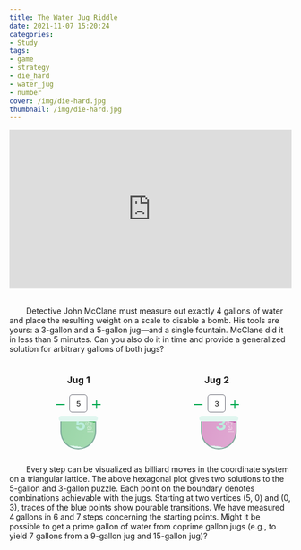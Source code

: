 ```yaml
---
title: The Water Jug Riddle
date: 2021-11-07 15:20:24
categories:
- Study
tags:
- game
- strategy
- die_hard
- water_jug
- number
cover: /img/die-hard.jpg
thumbnail: /img/die-hard.jpg
---
```


<style>
.video-container {
    position: relative;
    padding-bottom: 56.25%; /* 16:9 */
    height: 0;
}
.video-container iframe {
    position: absolute;
    top: 0;
    left: 0;
    width: 100%;
    height: 100%;
}
  
p.num-in {
  font-size: 20px;
  text-align: right;
}
  
.num-block {
	float: left;
	width: 49%;
  padding: 0px;
}

.skin-1 .num-in {
	display: inline-block;
	text-align: center;
	width: 49%;
  }

.skin-1 .num-in span {
	display: inline-block;
    vertical-align: middle;
	width: 20px;
	height: 32px;
	line-height: 32px;
	text-align: center;
	position: relative;
	cursor: pointer;
}

.skin-1 .num-in span.dis:before {
  background-color: #ccc !important;
}

.skin-1 .num-in input {
	display: inline-block;
	width: 32px;
	height: 32px;
	border: 1px solid #6E6F7A;
	border-radius: 5px;
	color: #000;
	text-align: center;
	padding: 0;
}

.skin-1 .num-in span.minus:before {
	content: '';
	position: absolute;
	width: 15px;
	height: 2px;
	background-color: #00A94F;
	top: 50%;
	left: 0;
}

.skin-1 .num-in span.plus:before, .skin-1 .num-in span.plus:after {
	content: '';
	position: absolute;
	right: 0px;
	width: 15px;
	height: 2px;
	background-color: #00A94F;
	top: 50%;
}

.skin-1 .num-in span.plus:after {
	-webkit-transform: rotate(90deg);
	-ms-transform: rotate(90deg);
	-o-transform: rotate(90deg);
	transform: rotate(90deg);
}
  
 .diehard-container {
  width: 49%;
  align-items: center;
  justify-content: center;
  text-align: center;
	 max-width: 1010px;
	 margin: auto;
	 position: relative;
	 z-index: 10;
      display:inline-block;
}
 h2.diehard-gal {
  text-align: center;
	 position: absolute;
	 bottom: 0px;
	 color: #bbeddd;
    font-weight: bold;
	 z-index: 20;
	 font-size: 30px;
	 writing-mode: horizontal-tb;
}
 .diehard-shadow {
	 position: relative;
	 width: 70px;
	 height: 10px;
	 background: #e0f6ef;
	 margin: 5px auto;
	 margin-bottom: 0;
	 padding: 0;
	 top: 0%;
	 left: 0%;
	 border-radius: 30px;
}
 .diehard-bottle {
	 margin: 0 30px 0 30px;
}
 .diehard-box {
  display: inline-block;
	 position: relative;
	 width: 60px;
	 margin: 10px;
	 margin-top: 0;
	 padding: 0;
	 border-left: 2px solid #80ab9d;
	 border-right: 2px solid #80ab9d;
	 border-bottom: 2px solid #80ab9d;
	 border-radius: 0 0 60px 60px;
	 overflow: hidden;
	 color: rgba(255, 255, 255, 0.5);
	 font-size: 14px;
	 text-align: right;
	 writing-mode: vertical-rl;
}
 .diehard-box::after {
	 content: "";
	 position: absolute;
	 bottom: 5%;
	 left: 55%;
	 background: #e0f6ef;
	 width: 300px;
	 height: 320px;
	 border-radius: 40%;
	 box-sizing: border-box;
	 transform: translateX(-50%) rotate(0);
	 animation: wave 4s linear infinite;
}
 .diehard-box::before {
	 content: "";
	 position: absolute;
	 bottom: 5%;
	 left: 55%;
	 background: rgba(255, 255, 255, 0.5);
	 width: 370px;
	 height: 350px;
	 border-radius: 40%;
	 box-sizing: border-box;
	 transform: translateX(-50%) rotate(0);
	 animation: wave 5s linear infinite -5s;
}
 .diehard-box.ee::after {
	 bottom: var(--bottomA);
  }
 .diehard-box.ee::before {
	 bottom: var(--bottomA);
  }
 .diehard-box.ff::after {
	 bottom: var(--bottomB);
  }
 .diehard-box.ff::before {
	 bottom: var(--bottomB);
  }
 .diehard-bobble {
	 position: absolute;
	 background: rgba(255, 255, 255, 0.5);
	 bottom: 120px;
	 left: -10%;
	 width: 20px;
	 height: 5px;
	 border-radius: 10px;
}
 .diehard-bobble::before {
	 content: "";
	 position: absolute;
	 background: rgba(255, 255, 255, 0.5);
	 left: 0;
	 top: 800%;
	 width: 20px;
	 height: 5px;
	 border-radius: 10px;
}
 .diehard-bobble::after {
	 content: "";
	 position: absolute;
	 background: rgba(255, 255, 255, 0.5);
	 left: 0;
	 top: -800%;
	 width: 20px;
	 height: 5px;
	 border-radius: 10px;
}
 .diehard-box.ee {
	 background: linear-gradient(107deg, #27a342, #b2edbf);
	 background-size: 600% 600%;
	 animation: GradientBackground 5s ease infinite;
}
 .diehard-box.ff {
	 background: linear-gradient(107deg, #b0288e, #f0c7e6);
	 background-size: 600% 600%;
	 animation: GradientBackground 5s ease infinite;
}
  
  @keyframes wave {
	 50% {
		 transform: reanslatex(-50%) rotate(0deg);
	}
	 100% {
		 transform: translatex(-50%) rotate(360deg);
	}
}
 @keyframes GradientBackground {
	 0% {
		 background-position: 0% 50%;
	}
	 50% {
		 background-position: 100% 50%;
	}
	 100% {
		 background-position: 0% 50%;
	}
}
</style>

<div class="video-container">
    <iframe width="100%" height="auto" src="https://www.youtube.com/embed/BVtQNK_ZUJg" title="YouTube video player" frameborder="0" allow="accelerometer; autoplay; clipboard-write; encrypted-media; gyroscope; picture-in-picture" allowfullscreen></iframe>
</div>
<br>

<p style="text-indent:30px">
Detective John McClane must measure out exactly 4 gallons of water and place the resulting weight on a scale to disable a bomb. His tools are yours: a 3-gallon and a 5-gallon jug—and a single fountain. McClane did it in less than 5 minutes. Can you also do it in time and provide a generalized solution for arbitrary gallons of both jugs?
</p>


<!-- skin 1 -->
<script>
function changeJug(jugNum, delta) {
  let jug = document.getElementById("jug"+jugNum);
  let newVal = parseInt(jug.value) + delta;
  if (newVal < 1 || newVal > 15) return;
  jug.value = newVal;
  if (jugNum == 1) init(newVal, -1);
  else init(-1, newVal);
}
</script>

<div class="num-block skin-1" style="text-align:center;">
  <h3><b>Jug 1</b></h3>
  <div class="num-in">
    <span class="minus" onclick="changeJug(1,-1)"></span>
    <input class="in-num" id="jug1" type="text" value="5" readonly="" />
    <span class="plus" onclick="changeJug(1,+1)"></span>
  </div>
  
</div>
  
<div class="num-block skin-1" style="text-align:center;">
  <h3><b>Jug 2</b></h3>
  <div class="num-in">
    <span class="minus" onclick="changeJug(2,-1)"></span>
    <input class="in-num" id="jug2" type="text" value="3" readonly="" />
    <span class="plus" onclick="changeJug(2,+1)"></span>
  </div>
</div>
  
  
  <div class="diehard-container">
    <div class="diehard-bottle">
      <div class="diehard-shadow ee"></div>
      <div class="diehard-box ee" id="bottle1">gal&emsp;&emsp;
        <div class="diehard-bobble"></div>
        <h2 class="diehard-gal">5</h2>
      </div>
    </div>
  
  </div>
  <div class="diehard-container">
    <div class="diehard-bottle">
      <div class="diehard-shadow ff"></div>
      <div class="diehard-box ff" id="bottle2">gal&emsp;&emsp;
        <div class="diehard-bobble"></div>
        <h2 class="diehard-gal">3</h2>
      </div>
    </div>
  </div>
  
<p style="text-indent:30px">
Every step can be visualized as billiard moves in the coordinate system on a triangular lattice. The above hexagonal plot gives two solutions to the 5-gallon and 3-gallon puzzle. Each point on the boundary denotes combinations achievable with the jugs. Starting at two vertices (5, 0) and (0, 3), traces of the blue points show pourable transitions. We have measured 4 gallons in 6 and 7 steps concerning the starting points. Might it be possible to get a prime gallon of water from coprime gallon jugs (e.g., to yield 7 gallons from a 9-gallon jug and 15-gallon jug)?
</p>

<canvas id="die-hard"></canvas>
<script src="/js/custom/die-hard.js"></script>